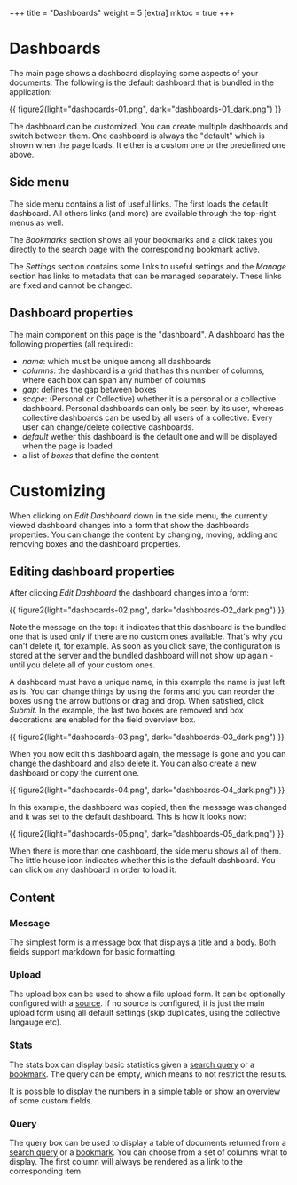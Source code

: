 +++
title = "Dashboards"
weight = 5
[extra]
mktoc = true
+++

# Dashboards

The main page shows a dashboard displaying some aspects of your
documents. The following is the default dashboard that is bundled in
the application:

{{ figure2(light="dashboards-01.png", dark="dashboards-01_dark.png") }}

The dashboard can be customized. You can create multiple dashboards
and switch between them. One dashboard is always the "default" which
is shown when the page loads. It either is a custom one or the
predefined one above.


## Side menu

The side menu contains a list of useful links. The first loads the
default dashboard. All others links (and more) are available through
the top-right menus as well.

The _Bookmarks_ section shows all your bookmarks and a click takes you
directly to the search page with the corresponding bookmark active.

The _Settings_ section contains some links to useful settings and the
_Manage_ section has links to metadata that can be managed separately.
These links are fixed and cannot be changed.

## Dashboard properties

The main component on this page is the "dashboard". A dashboard has
the following properties (all required):

- _name_: which must be unique among all dashboards
- _columns_: the dashboard is a grid that has this number
  of columns, where each box can span any number of columns
- _gap_: defines the gap between boxes
- _scope_: (Personal or Collective) whether it is a personal or a
  collective dashboard. Personal dashboards can only be seen by its
  user, whereas collective dashboards can be used by all users of a
  collective. Every user can change/delete collective dashboards.
- _default_ wether this dashboard is the default one and will be
  displayed when the page is loaded
- a list of _boxes_ that define the content 

# Customizing

When clicking on _Edit Dashboard_ down in the side menu, the currently
viewed dashboard changes into a form that show the dashboards
properties. You can change the content by changing, moving, adding and
removing boxes and the dashboard properties.

## Editing dashboard properties

After clicking _Edit Dashboard_ the dashboard changes into a form:

{{ figure2(light="dashboards-02.png", dark="dashboards-02_dark.png") }}

Note the message on the top: it indicates that this dashboard is the
bundled one that is used only if there are no custom ones available.
That's why you can't delete it, for example. As soon as you click
save, the configuration is stored at the server and the bundled
dashboard will not show up again - until you delete all of your custom
ones.

A dashboard must have a unique name, in this example the name is just
left as is. You can change things by using the forms and you can
reorder the boxes using the arrow buttons or drag and drop. When
satisfied, click _Submit_. In the example, the last two boxes are
removed and box decorations are enabled for the field overview box.

{{ figure2(light="dashboards-03.png", dark="dashboards-03_dark.png") }}

When you now edit this dashboard again, the message is gone and you
can change the dashboard and also delete it. You can also create a new
dashboard or copy the current one.

{{ figure2(light="dashboards-04.png", dark="dashboards-04_dark.png") }}

In this example, the dashboard was copied, then the message was
changed and it was set to the default dashboard. This is how it looks
now:

{{ figure2(light="dashboards-05.png", dark="dashboards-05_dark.png") }}

When there is more than one dashboard, the side menu shows all of
them. The little house icon indicates whether this is the default
dashboard. You can click on any dashboard in order to load it.

## Content

### Message

The simplest form is a message box that displays a title and a body.
Both fields support markdown for basic formatting.

### Upload

The upload box can be used to show a file upload form. It can be
optionally configured with a
[source](@/docs/webapp/uploading.md#anonymous-upload). If no source is
configured, it is just the main upload form using all default settings
(skip duplicates, using the collective langauge etc).

### Stats

The stats box can display basic statistics given a [search
query](@/docs/query/_index.md) or a
[bookmark](@/docs/webapp/bookmarks.md). The query can be empty, which
means to not restrict the results.

It is possible to display the numbers in a simple table or show an
overview of some custom fields.

### Query

The query box can be used to display a table of documents returned
from a [search query](@/docs/query/_index.md) or a
[bookmark](@/docs/webapp/bookmarks.md). You can choose from a set of
columns what to display. The first column will always be rendered as a
link to the corresponding item.
